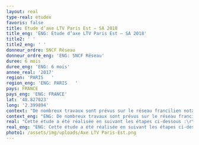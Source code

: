 ```yaml
---
layout: real
type-real: etudex
favoris: false
title: Etude d’axe LTV Paris Est – SA 2018
title_eng: 'ENG: Etude d’axe LTV Paris Est – SA 2018'
title2: ' '
title2_eng: ' '
donneur_ordre: SNCF Réseau
donneur_ordre_eng: 'ENG: SNCF Réseau'
duree: 6 mois
duree_eng: 'ENG: 6 mois'
annee_real: '2017'
region: 'PARIS   '
region_eng: 'ENG: PARIS   '
pays: FRANCE
pays_eng: 'ENG: FRANCE'
lat: '48.827023'
long: '2.399894'
context: "De nombreux travaux sont prévus sur le réseau francilien notamment pour le SA 2018, de ce fait de nombreuses limitations de vitesse (LTV) et d’interruptions temporaires de circulations (ITC) sont prévues en semaine et les week-ends. \r\n\nL’objectif de l’étude est de de déterminer les conditions de traitement des sillons pendant les phases d’activation de ces LTV et ITC afin de mettre en évidence les reports de circulations sur d’autres voies, les modifications d’horaires et accroches, détournement, suppression, etc"
context_eng: "ENG: De nombreux travaux sont prévus sur le réseau francilien notamment pour le SA 2018, de ce fait de nombreuses limitations de vitesse (LTV) et d’interruptions temporaires de circulations (ITC) sont prévues en semaine et les week-ends. \r\n\nL’objectif de l’étude est de de déterminer les conditions de traitement des sillons pendant les phases d’activation de ces LTV et ITC afin de mettre en évidence les reports de circulations sur d’autres voies, les modifications d’horaires et accroches, détournement, suppression, etc"
real: "Cette étude a été réalisée en suivant les étapes ci-dessous :\r\n\n•\tModélisation de l’infrastructure et du plan de transport SA 2018\r\n\n•\tIntégration des LTV et ITC sur des semaines critiques concentrant les périodes de travaux les plus péjorantes\r\n\n•\tAdaptation du plan de transport pour chaque semaine étudiée"
real_eng: "ENG: Cette étude a été réalisée en suivant les étapes ci-dessous :\r\n\n•\tModélisation de l’infrastructure et du plan de transport SA 2018\r\n\n•\tIntégration des LTV et ITC sur des semaines critiques concentrant les périodes de travaux les plus péjorantes\r\n\n•\tAdaptation du plan de transport pour chaque semaine étudiée"
photo1: /assets/img/uploads/Axe LTV Paris-Est.png
---
```


